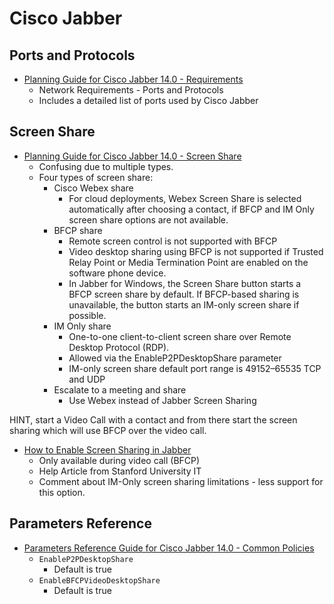# Cisco Jabber

## Ports and Protocols

* [Planning Guide for Cisco Jabber 14.0 - Requirements][1]
  * Network Requirements - Ports and Protocols
  * Includes a detailed list of ports used by Cisco Jabber

## Screen Share

* [Planning Guide for Cisco Jabber 14.0 - Screen Share ][2]
  * Confusing due to multiple types.
  * Four types of screen share:
    * Cisco Webex share
      * For cloud deployments, Webex Screen Share is selected automatically after choosing a contact, if BFCP and IM Only screen share options are not available.
    * BFCP share
      * Remote screen control is not supported with BFCP
      * Video desktop sharing using BFCP is not supported if Trusted Relay Point or Media Termination Point are enabled on the software phone device. 
      * In Jabber for Windows, the Screen Share button starts a BFCP screen share by default. If BFCP-based sharing is unavailable, the button starts an IM-only screen share if possible.
    * IM Only share
      * One-to-one client-to-client screen share over Remote Desktop Protocol (RDP). 
      * Allowed via the EnableP2PDesktopShare parameter
      * IM-only screen share default port range is 49152–65535 TCP and UDP
    * Escalate to a meeting and share
      * Use Webex instead of Jabber Screen Sharing

HINT, start a Video Call with a contact and from there start the screen sharing which will use BFCP over the video call.

* [How to Enable Screen Sharing in Jabber](https://uit.stanford.edu/service/jabber/screen-share)
  * Only available during video call (BFCP)
  * Help Article from Stanford University IT
  * Comment about IM-Only screen sharing limitations - less support for this option.

## Parameters Reference

* [Parameters Reference Guide for Cisco Jabber 14.0 - Common Policies][3]
  * `EnableP2PDesktopShare`
    * Default is true
  * `EnableBFCPVideoDesktopShare`
    * Default is true

[1]: https://www.cisco.com/c/en/us/td/docs/voice_ip_comm/jabber/14_0/cjab_b_planning-guide-cisco-jabber-14_0/cjab_b_planning-guide-cisco-jabber-129_chapter_01010.html
[2]: https://www.cisco.com/c/en/us/td/docs/voice_ip_comm/jabber/14_0/cjab_b_planning-guide-cisco-jabber-14_0/cjab_b_planning-guide-cisco-jabber-129_chapter_01000.html
[3]: https://www.cisco.com/c/en/us/td/docs/voice_ip_comm/jabber/14_0/cjab_book_parameters-reference-guide-for-cisco-jabber-14_0/cjab_b_parameter-reference-guide-jabber-129_chapter_0111.html
